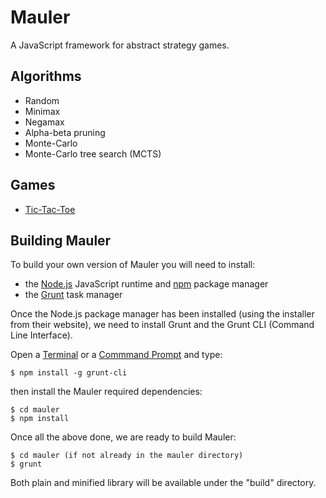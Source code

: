 Mauler
======

A JavaScript framework for abstract strategy games.

Algorithms
----------

- Random
- Minimax
- Negamax
- Alpha-beta pruning
- Monte-Carlo
- Monte-Carlo tree search (MCTS)

Games
-----

- [Tic-Tac-Toe](https://github.com/davidrobles/mauler-tic-tac-toe)

Building Mauler
---------------

To build your own version of Mauler you will need to install:

- the [Node.js](http://nodejs.org/) JavaScript runtime and [npm](https://npmjs.org/) package manager
- the [Grunt](http://gruntjs.com/) task manager

Once the Node.js package manager has been installed (using the installer from their website),
we need to install Grunt and the Grunt CLI (Command Line Interface).

Open a [Terminal](http://www.apple.com/osx/apps/all.html#terminal) or
a [Commmand Prompt](http://en.wikipedia.org/wiki/Command_Prompt) and
type:

    $ npm install -g grunt-cli

then install the Mauler required dependencies:

    $ cd mauler
    $ npm install

Once all the above done, we are ready to build Mauler:

    $ cd mauler (if not already in the mauler directory)
    $ grunt

Both plain and minified library will be available under the "build" directory.

